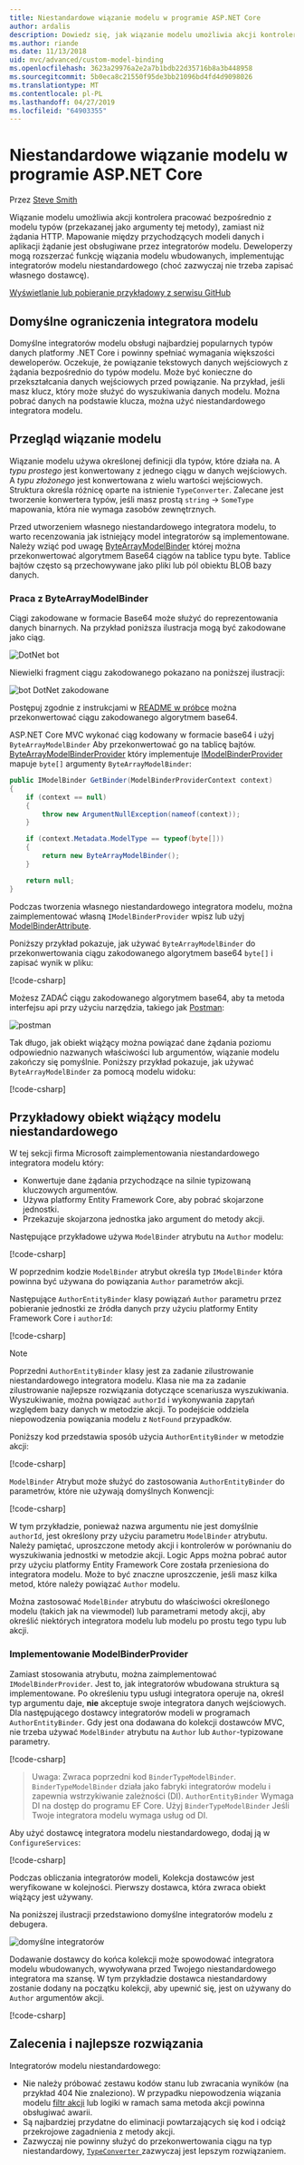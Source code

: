 ```yaml
---
title: Niestandardowe wiązanie modelu w programie ASP.NET Core
author: ardalis
description: Dowiedz się, jak wiązanie modelu umożliwia akcji kontrolera do pracy bezpośrednio z typami modelu w programie ASP.NET Core.
ms.author: riande
ms.date: 11/13/2018
uid: mvc/advanced/custom-model-binding
ms.openlocfilehash: 3623a29976a2e2a7b1bdb22d35716b8a3b448958
ms.sourcegitcommit: 5b0eca8c21550f95de3bb21096bd4fd4d9098026
ms.translationtype: MT
ms.contentlocale: pl-PL
ms.lasthandoff: 04/27/2019
ms.locfileid: "64903355"
---
```

# <a name="custom-model-binding-in-aspnet-core"></a>Niestandardowe wiązanie modelu w programie ASP.NET Core

Przez [Steve Smith](https://ardalis.com/)

Wiązanie modelu umożliwia akcji kontrolera pracować bezpośrednio z modelu typów (przekazanej jako argumenty tej metody), zamiast niż żądania HTTP. Mapowanie między przychodzących modeli danych i aplikacji żądanie jest obsługiwane przez integratorów modelu. Deweloperzy mogą rozszerzać funkcję wiązania modelu wbudowanych, implementując integratorów modelu niestandardowego (choć zazwyczaj nie trzeba zapisać własnego dostawcę).

[Wyświetlanie lub pobieranie przykładowy z serwisu GitHub](https://github.com/aspnet/AspNetCore.Docs/tree/master/aspnetcore/mvc/advanced/custom-model-binding/)

## <a name="default-model-binder-limitations"></a>Domyślne ograniczenia integratora modelu

Domyślne integratorów modelu obsługi najbardziej popularnych typów danych platformy .NET Core i powinny spełniać wymagania większości deweloperów. Oczekuje, że powiązanie tekstowych danych wejściowych z żądania bezpośrednio do typów modelu. Może być konieczne do przekształcania danych wejściowych przed powiązanie. Na przykład, jeśli masz klucz, który może służyć do wyszukiwania danych modelu. Można pobrać danych na podstawie klucza, można użyć niestandardowego integratora modelu.

## <a name="model-binding-review"></a>Przegląd wiązanie modelu

Wiązanie modelu używa określonej definicji dla typów, które działa na. A *typu prostego* jest konwertowany z jednego ciągu w danych wejściowych. A *typu złożonego* jest konwertowana z wielu wartości wejściowych. Struktura określa różnicę oparte na istnienie `TypeConverter`. Zalecane jest tworzenie konwertera typów, jeśli masz prostą `string`  ->  `SomeType` mapowania, która nie wymaga zasobów zewnętrznych.

Przed utworzeniem własnego niestandardowego integratora modelu, to warto recenzowania jak istniejący model integratorów są implementowane. Należy wziąć pod uwagę [ByteArrayModelBinder](/dotnet/api/microsoft.aspnetcore.mvc.modelbinding.binders.bytearraymodelbinder) której można przekonwertować algorytmem Base64 ciągów na tablice typu byte. Tablice bajtów często są przechowywane jako pliki lub pól obiektu BLOB bazy danych.

### <a name="working-with-the-bytearraymodelbinder"></a>Praca z ByteArrayModelBinder

Ciągi zakodowane w formacie Base64 może służyć do reprezentowania danych binarnych. Na przykład poniższa ilustracja mogą być zakodowane jako ciąg.

![DotNet bot](custom-model-binding/images/bot.png "dotnet bot")

Niewielki fragment ciągu zakodowanego pokazano na poniższej ilustracji:

![bot DotNet zakodowane](custom-model-binding/images/encoded-bot.png "bot dotnet zakodowany")

Postępuj zgodnie z instrukcjami w [README w próbce](https://github.com/aspnet/AspNetCore.Docs/blob/master/aspnetcore/mvc/advanced/custom-model-binding/sample/CustomModelBindingSample/README.md) można przekonwertować ciągu zakodowanego algorytmem base64.

ASP.NET Core MVC wykonać ciąg kodowany w formacie base64 i użyj `ByteArrayModelBinder` Aby przekonwertować go na tablicę bajtów. [ByteArrayModelBinderProvider](/dotnet/api/microsoft.aspnetcore.mvc.modelbinding.binders.bytearraymodelbinderprovider) który implementuje [IModelBinderProvider](/dotnet/api/microsoft.aspnetcore.mvc.modelbinding.imodelbinderprovider) mapuje `byte[]` argumenty `ByteArrayModelBinder`:

```csharp
public IModelBinder GetBinder(ModelBinderProviderContext context)
{
    if (context == null)
    {
        throw new ArgumentNullException(nameof(context));
    }

    if (context.Metadata.ModelType == typeof(byte[]))
    {
        return new ByteArrayModelBinder();
    }

    return null;
}
```

Podczas tworzenia własnego niestandardowego integratora modelu, można zaimplementować własną `IModelBinderProvider` wpisz lub użyj [ModelBinderAttribute](/dotnet/api/microsoft.aspnetcore.mvc.modelbinderattribute).

Poniższy przykład pokazuje, jak używać `ByteArrayModelBinder` do przekonwertowania ciągu zakodowanego algorytmem base64 `byte[]` i zapisać wynik w pliku:

[!code-csharp[](custom-model-binding/sample/CustomModelBindingSample/Controllers/ImageController.cs?name=post1&highlight=3)]

Możesz ZADAĆ ciągu zakodowanego algorytmem base64, aby ta metoda interfejsu api przy użyciu narzędzia, takiego jak [Postman](https://www.getpostman.com/):

![postman](custom-model-binding/images/postman.png "postman")

Tak długo, jak obiekt wiążący można powiązać dane żądania poziomu odpowiednio nazwanych właściwości lub argumentów, wiązanie modelu zakończy się pomyślnie. Poniższy przykład pokazuje, jak używać `ByteArrayModelBinder` za pomocą modelu widoku:

[!code-csharp[](custom-model-binding/sample/CustomModelBindingSample/Controllers/ImageController.cs?name=post2&highlight=2)]

## <a name="custom-model-binder-sample"></a>Przykładowy obiekt wiążący modelu niestandardowego

W tej sekcji firma Microsoft zaimplementowania niestandardowego integratora modelu który:

- Konwertuje dane żądania przychodzące na silnie typizowaną kluczowych argumentów.
- Używa platformy Entity Framework Core, aby pobrać skojarzone jednostki.
- Przekazuje skojarzona jednostka jako argument do metody akcji.

Następujące przykładowe używa `ModelBinder` atrybutu na `Author` modelu:

[!code-csharp[](custom-model-binding/sample/CustomModelBindingSample/Data/Author.cs?highlight=10)]

W poprzednim kodzie `ModelBinder` atrybut określa typ `IModelBinder` która powinna być używana do powiązania `Author` parametrów akcji.

Następujące `AuthorEntityBinder` klasy powiązań `Author` parametru przez pobieranie jednostki ze źródła danych przy użyciu platformy Entity Framework Core i `authorId`:

[!code-csharp[](custom-model-binding/sample/CustomModelBindingSample/Binders/AuthorEntityBinder.cs?name=demo)]

> [!NOTE]
> Poprzedni `AuthorEntityBinder` klasy jest za zadanie zilustrowanie niestandardowego integratora modelu. Klasa nie ma za zadanie zilustrowanie najlepsze rozwiązania dotyczące scenariusza wyszukiwania. Wyszukiwanie, można powiązać `authorId` i wykonywania zapytań względem bazy danych w metodzie akcji. To podejście oddziela niepowodzenia powiązania modelu z `NotFound` przypadków.

Poniższy kod przedstawia sposób użycia `AuthorEntityBinder` w metodzie akcji:

[!code-csharp[](custom-model-binding/sample/CustomModelBindingSample/Controllers/BoundAuthorsController.cs?name=demo2&highlight=2)]

`ModelBinder` Atrybut może służyć do zastosowania `AuthorEntityBinder` do parametrów, które nie używają domyślnych Konwencji:

[!code-csharp[](custom-model-binding/sample/CustomModelBindingSample/Controllers/BoundAuthorsController.cs?name=demo1&highlight=2)]

W tym przykładzie, ponieważ nazwa argumentu nie jest domyślnie `authorId`, jest określony przy użyciu parametru `ModelBinder` atrybutu. Należy pamiętać, uproszczone metody akcji i kontrolerów w porównaniu do wyszukiwania jednostki w metodzie akcji. Logic Apps można pobrać autor przy użyciu platformy Entity Framework Core została przeniesiona do integratora modelu. Może to być znaczne uproszczenie, jeśli masz kilka metod, które należy powiązać `Author` modelu.

Można zastosować `ModelBinder` atrybutu do właściwości określonego modelu (takich jak na viewmodel) lub parametrami metody akcji, aby określić niektórych integratora modelu lub modelu po prostu tego typu lub akcji.

### <a name="implementing-a-modelbinderprovider"></a>Implementowanie ModelBinderProvider

Zamiast stosowania atrybutu, można zaimplementować `IModelBinderProvider`. Jest to, jak integratorów wbudowana struktura są implementowane. Po określeniu typu usługi integratora operuje na, określ typ argumentu daje, **nie** akceptuje swoje integratora danych wejściowych. Dla następującego dostawcy integratorów modeli w programach `AuthorEntityBinder`. Gdy jest ona dodawana do kolekcji dostawców MVC, nie trzeba używać `ModelBinder` atrybutu na `Author` lub `Author`-typizowane parametry.

[!code-csharp[](custom-model-binding/sample/CustomModelBindingSample/Binders/AuthorEntityBinderProvider.cs?highlight=17-20)]

> Uwaga: Zwraca poprzedni kod `BinderTypeModelBinder`. `BinderTypeModelBinder` działa jako fabryki integratorów modelu i zapewnia wstrzykiwanie zależności (DI). `AuthorEntityBinder` Wymaga DI na dostęp do programu EF Core. Użyj `BinderTypeModelBinder` Jeśli Twoje integratora modelu wymaga usług od DI.

Aby użyć dostawcę integratora modelu niestandardowego, dodaj ją w `ConfigureServices`:

[!code-csharp[](custom-model-binding/sample/CustomModelBindingSample/Startup.cs?name=callout&highlight=5-9)]

Podczas obliczania integratorów modeli, Kolekcja dostawców jest weryfikowane w kolejności. Pierwszy dostawca, która zwraca obiekt wiążący jest używany.

Na poniższej ilustracji przedstawiono domyślne integratorów modelu z debugera.

![domyślne integratorów](custom-model-binding/images/default-model-binders.png "domyślne integratorów modelu")

Dodawanie dostawcy do końca kolekcji może spowodować integratora modelu wbudowanych, wywoływana przed Twojego niestandardowego integratora ma szansę. W tym przykładzie dostawca niestandardowy zostanie dodany na początku kolekcji, aby upewnić się, jest on używany do `Author` argumentów akcji.

[!code-csharp[](custom-model-binding/sample/CustomModelBindingSample/Startup.cs?name=callout&highlight=5-9)]

## <a name="recommendations-and-best-practices"></a>Zalecenia i najlepsze rozwiązania

Integratorów modelu niestandardowego:

- Nie należy próbować zestawu kodów stanu lub zwracania wyników (na przykład 404 Nie znaleziono). W przypadku niepowodzenia wiązania modelu [filtr akcji](xref:mvc/controllers/filters) lub logiki w ramach sama metoda akcji powinna obsługiwać awarii.
- Są najbardziej przydatne do eliminacji powtarzających się kod i odciąż przekrojowe zagadnienia z metody akcji.
- Zazwyczaj nie powinny służyć do przekonwertowania ciągu na typ niestandardowy, [ `TypeConverter` ](/dotnet/api/system.componentmodel.typeconverter) zazwyczaj jest lepszym rozwiązaniem.

